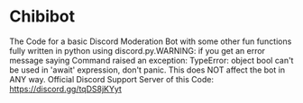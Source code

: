 # Chibibot
The Code for a basic Discord Moderation Bot with some other fun functions fully written in python using discord.py.WARNING: if you get an error message saying Command raised an exception: TypeError: object bool can't be used in 'await' expression, don't panic. This does NOT affect the bot in ANY way.
Official Discord Support Server of this Code:
https://discord.gg/tqDS8jKYyt
